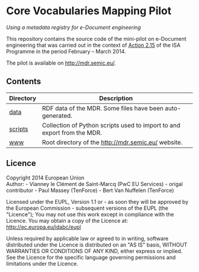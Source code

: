 Core Vocabularies Mapping Pilot
===============================

*Using a metadata registry for e-Document engineering*

This repository contains the source code of the mini-pilot on e-Document
engineering that was carried out in the context of [Action 2.15][] of the
ISA Programme in the period February – March 2014.

The pilot is available on <http://mdr.semic.eu/>.

[Action 2.15]: http://ec.europa.eu/isa/actions/02-interoperability-architecture/2-15action_en.htm


Contents
---------

Directory          | Description
-------------------|-----------------------------------------------------------
[data](data)       | RDF data of the MDR. Some files have been auto-generated.
[scripts](scripts) | Collection of Python scripts used to import to and export from the MDR.
[www](www)         | Root directory of the <http://mdr.semic.eu/> website.


Licence
--------

Copyright 2014 European Union  
Author: 
        - Vianney le Clément de Saint-Marcq (PwC EU Services) - origal contributor
        - Paul Massey (TenForce)
        - Bert Van Nuffelen (TenForce)

Licensed under the EUPL, Version 1.1 or - as soon they
will be approved by the European Commission - subsequent
versions of the EUPL (the "Licence");
You may not use this work except in compliance with the
Licence.
You may obtain a copy of the Licence at:
<http://ec.europa.eu/idabc/eupl>

Unless required by applicable law or agreed to in
writing, software distributed under the Licence is
distributed on an "AS IS" basis,
WITHOUT WARRANTIES OR CONDITIONS OF ANY KIND, either
express or implied.
See the Licence for the specific language governing
permissions and limitations under the Licence.
